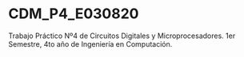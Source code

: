 # CDM_P4_E030820
Trabajo Práctico Nº4 de Circuitos Digitales y Microprocesadores. 1er Semestre, 4to año de Ingeniería en Computación. 
